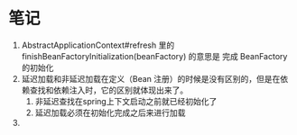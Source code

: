 
# 笔记

1. AbstractApplicationContext#refresh 里的 finishBeanFactoryInitialization(beanFactory) 的意思是
完成 BeanFactory 的初始化
2. 延迟加载和非延迟加载在定义（Bean 注册）的时候是没有区别的，但是在依赖查找和依赖注入时，它的区别就体现出来了。
   1. 非延迟查找在spring上下文启动之前就已经初始化了
   2. 延迟加载必须在初始化完成之后来进行加载
3. 
